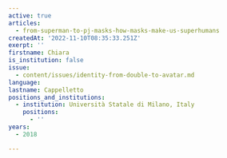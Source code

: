 ```yaml
---
active: true
articles:
  - from-superman-to-pj-masks-how-masks-make-us-superhumans
createdAt: '2022-11-10T08:35:33.251Z'
exerpt: ''
firstname: Chiara
is_institution: false
issue:
  - content/issues/identity-from-double-to-avatar.md
language:
lastname: Cappelletto
positions_and_institutions:
  - institution: Università Statale di Milano, Italy
    positions:
      - ''
years:
  - 2018

---
```

